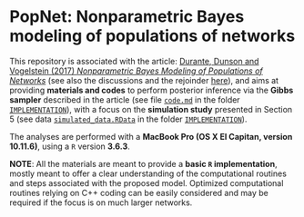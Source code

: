 # PopNet: Nonparametric Bayes modeling of populations of networks

This repository is associated with the article: [Durante, Dunson and Vogelstein (2017) *Nonparametric Bayes Modeling of Populations of Networks*](https://www.tandfonline.com/doi/abs/10.1080/01621459.2016.1219260?journalCode=uasa20) (see also the discussions and the rejoinder [here](https://www.tandfonline.com/toc/uasa20/112/520?nav=tocList)), and aims at providing **materials and codes** to perform posterior inference via the **Gibbs sampler** described in the article (see file [`code.md`](https://github.com/danieledurante/PopNet/blob/master/IMPLEMENTATION/code.md) in the folder  [`IMPLEMENTATION`](https://github.com/danieledurante/PopNet/tree/master/IMPLEMENTATION)), with a focus on the **simulation study** presented in Section 5 (see data [`simulated_data.RData`](https://github.com/danieledurante/PopNet/blob/master/IMPLEMENTATION/simulated_data.RData) in the folder [`IMPLEMENTATION`](https://github.com/danieledurante/PopNet/tree/master/IMPLEMENTATION)).

The analyses are performed with a **MacBook Pro (OS X El Capitan, version 10.11.6)**, using a `R` version **3.6.3**.

**NOTE**: All the materials are meant to provide a **basic `R` implementation**, mostly meant to offer a clear understanding of the computational routines and steps associated with the proposed model. Optimized computational routines relying on C++ coding can be easily considered and may be required if the focus is on much larger networks.
